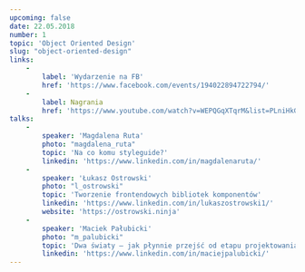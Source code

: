 ```yaml
---
upcoming: false
date: 22.05.2018
number: 1
topic: 'Object Oriented Design'
slug: "object-oriented-design"
links:
    -
        label: 'Wydarzenie na FB'
        href: 'https://www.facebook.com/events/194022894722794/'
    -
        label: Nagrania
        href: 'https://www.youtube.com/watch?v=WEPQGqXTqrM&list=PLniHkGVeq9FmdWIUqQE-ocOxb8dwEfBLZ'
talks:
    -
        speaker: 'Magdalena Ruta'
        photo: "magdalena_ruta"
        topic: 'Na co komu styleguide?'
        linkedin: 'https://www.linkedin.com/in/magdalenaruta/'
    -
        speaker: 'Łukasz Ostrowski'
        photo: "l_ostrowski"
        topic: 'Tworzenie frontendowych bibliotek komponentów'
        linkedin: 'https://www.linkedin.com/in/lukaszostrowski1/'
        website: 'https://ostrowski.ninja'
    -
        speaker: 'Maciek Pałubicki'
        photo: "m_palubicki"
        topic: 'Dwa światy – jak płynnie przejść od etapu projektowania do programowania i uzyskać efekt realizujący cele klienta?'
        linkedin: 'https://www.linkedin.com/in/maciejpalubicki/'
---
```

